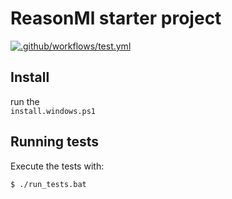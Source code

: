 # ReasonMl starter project
[![.github/workflows/test.yml](../../actions/workflows/test.yml/badge.svg)](../../actions/workflows/test.yml)

## Install

run the   
`install.windows.ps1`

## Running tests

Execute the tests with:

```bash
$ ./run_tests.bat
```

